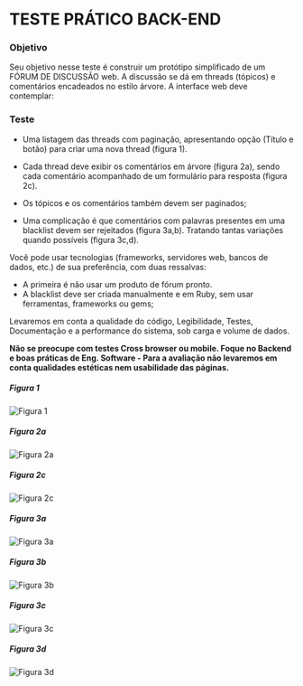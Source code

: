 # TESTE PRÁTICO BACK-END

### Objetivo

Seu objetivo nesse teste é construir um protótipo simplificado de um FÓRUM DE DISCUSSÃO web.
A discussão se dá em threads (tópicos) e comentários encadeados no estilo árvore. A interface web deve contemplar:

### Teste 

* Uma listagem das threads com paginação, apresentando opção (Título e botão) para criar uma nova thread (figura 1).

* Cada thread deve exibir os comentários em árvore (figura 2a), sendo cada  comentário acompanhado de um formulário para resposta (figura 2c).

* Os tópicos e os comentários também devem ser paginados;

* Uma complicação é que comentários com palavras presentes em uma blacklist devem ser rejeitados (figura 3a,b). Tratando tantas variações quando possíveis (figura 3c,d).

Você pode usar tecnologias (frameworks, servidores web, bancos de dados, etc.) de sua preferência, com duas ressalvas:

* A primeira é não usar um produto de fórum pronto.
* A blacklist deve ser criada manualmente e em Ruby, sem usar ferramentas, frameworks ou gems;

Levaremos em conta a qualidade do código, Legibilidade, Testes, Documentação e a performance do sistema, sob carga e volume de dados.

__Não se preocupe com testes Cross browser ou mobile. Foque no Backend e boas práticas de Eng. Software - Para a avaliação não levaremos em conta qualidades estéticas nem usabilidade das páginas.__
 
##### Figura 1
![Figura 1](images/figura1.png)

##### Figura 2a
![Figura 2a](images/figura2a.png)

##### Figura 2c
![Figura 2c](images/figura2c.png)
 
##### Figura 3a
![Figura 3a](images/figura3a.png)

##### Figura 3b
![Figura 3b](images/figura3b.png)

##### Figura 3c
![Figura 3c](images/figura3c.png)

##### Figura 3d
![Figura 3d](images/figura3d.png)